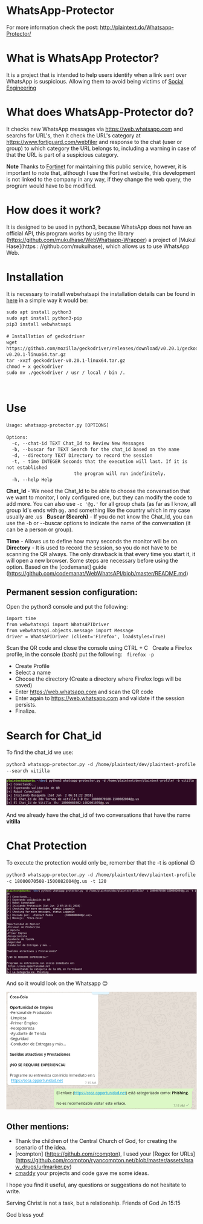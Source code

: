 # WhatsApp-Protector

For more information check the post: http://plaintext.do/Whatsapp-Protector/

# What is WhatsApp Protector?

It is a project that is intended to help users identify when a link sent over WhatsApp is suspicious. Allowing them to avoid being victims of [Social Engineering](https://en.wikipedia.org/wiki/Social_engineering_(security))

# What does WhatsApp-Protector do?

It checks new WhatsApp messages via https://web.whatsapp.com and searchs for URL's, then it check the URL's category at https://www.fortiguard.com/webfiler and response to the chat (user or group) to which category the URL belongs to, including a warning in case of that the URL is part of a suspicious category.

**Note** Thanks to [Fortinet](www.fortinet.com) for maintaining this public service, however, it is important to note that, although I use the Fortinet website, this development is not linked to the company in any way, if they change the web query, the program would have to be modified.

# How does it work?

It is designed to be used in python3, because WhatsApp does not have an official API, this program works by using the library (https://github.com/mukulhase/WebWhatsapp-Wrapper) a project of [Mukul Hase](https : //github.com/mukulhase), which allows us to use WhatsApp Web.

# Installation

It is necessary to install webwhatsapi the installation details can be found in [here](https://github.com/mukulhase/WebWhatsapp-Wrapper) in a simple way it would be:

```
sudo apt install python3
sudo apt install python3-pip
pip3 install webwhatsapi

# Installation of geckodriver
wget https://github.com/mozilla/geckodriver/releases/download/v0.20.1/geckodriver-v0.20.1-linux64.tar.gz
tar -xvzf geckodriver-v0.20.1-linux64.tar.gz
chmod + x geckodriver
sudo mv ./geckodriver / usr / local / bin /.
```
 
# Use

```
Usage: whatsapp-protector.py [OPTIONS]

Options:
  -c, --chat-id TEXT Chat_Id to Review New Messages
  -b, --buscar for TEXT Search for the chat_id based on the name
  -d, --directory TEXT Directory to record the session
  -t, - time INTEGER Seconds that the execution will last. If it is not established
                         the program will run indefinitely.
  -h, --help Help

```

**Chat_Id** - We need the Chat_Id to be able to choose the conversation that we want to monitor, I only configured one, but they can modify the code to add more. You can also use `-c '@g.'` for all group chats (as far as I know, all group Id's ends with `@g.` and something like the country which in my case usually are .us
 
**Buscar (Search)** - If you do not know the Chat_Id, you can use the -b or --buscar options to indicate the name of the conversation (it can be a person or group).

**Time** - Allows us to define how many seconds the monitor will be on.
 
**Directory** - It is used to record the session, so you do not have to be scanning the QR always. The only drawback is that every time you start it, it will open a new browser. Some steps are necessary before using the option. Based on the [codemanat] guide (https://github.com/codemanat/WebWhatsAPI/blob/master/README.md)

## Permanent session configuration:

Open the python3 console and put the following:
 
```
import time
from webwhatsapi import WhatsAPIDriver
from webwhatsapi.objects.message import Message
driver = WhatsAPIDriver (client='Firefox', loadstyles=True)
```

Scan the QR code and close the console using CTRL + C
 
Create a Firefox profile, in the console (bash) put the following:
 
`firefox -p`
 
* Create Profile
* Select a name
* Choose the directory (Create a directory where Firefox logs will be saved)
* Enter https://web.whatsapp.com and scan the QR code
* Enter again to https://web.whatsapp.com and validate if the session persists.
* Finalize.

# Search for Chat_id

To find the chat_id we use:

`python3 whatsapp-protector.py -d /home/plaintext/dev/plaintext-profile --search vitilla`

![whatsapp-protector-search](https://raw.githubusercontent.com/juliourena/juliourena.github.io/master/assets/images/ws-busqueda.png)

And we already have the chat_id of two conversations that have the name **vitilla**

# Chat Protection

To execute the protection would only be, remember that the -t is optional 😊

`python3 whatsapp-protector.py -d /home/plaintext/dev/plaintext-profile -c 18000070508-1500082004@g.us -t 120`

![whatsapp-protector-search](https://raw.githubusercontent.com/juliourena/juliourena.github.io/master/assets/images/ws-protector.png)

And so it would look on the Whatsapp 😊

![whatsapp-protector-action](https://raw.githubusercontent.com/juliourena/juliourena.github.io/master/assets/images/whatsapp-action.png)

## Other mentions:
- Thank the children of the Central Church of God, for creating the scenario of the idea.
- [rcompton] (https://github.com/rcompton), I used your [Regex for URLs] (https://github.com/rcompton/ryancompton.net/blob/master/assets/praw_drugs/urlmarker.py)
- [cmaddy](https://github.com/chrismaddalena) your projects and code gave me some ideas.

I hope you find it useful, any questions or suggestions do not hesitate to write.

Serving Christ is not a task, but a relationship. Friends of God Jn 15:15

God bless you!